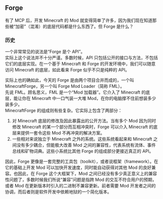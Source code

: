 ## Forge

有了 MCP 后，开发 Minecraft 的 Mod 就变得简单了许多，因为我们现在知道那些被“加密”（混淆）的底层代码都是什么东西了。但 Forge 是什么？

### 历史

一个非常常见的说法是“Forge 是个 API”。  
实际上这个说法并不十分严谨。多数时候，API 只包括公开的接口与方法，不包括它们的底层实现。在一个基于 Minecraft 和 Forge 的开发环境中，我们可以随意访问 Minecraft 的底层，如此看来 Forge 似乎不只是纯粹的 API。

实际上也的确如此，今天的 Forge 是由两个项目合并而成的，一个叫 MinecraftForge，另一个叫 Forge Mod Loader（简称 FML）。  
先说 FML。顾名思义，FML 是一个“Mod 加载器”。它介入了 Minecraft 的底层，能让你在 Minecraft 中一口气装一大堆 Mod，在你的电脑撑不住前想装多少装多少。  
MinecraftForge 的组成则有些复杂。它实际上包含了两部分：

  1. 对 Minecraft 底层的修改及因此暴露出的公开方法。当有多个 Mod 因为同时修改 Minecraft 的某一个部分而互相冲突时，Forge 可以介入 Minecraft 的底层来提供一套令这些 Mod 不再冲突的解决方案。
  2. 一些相对来说独立于 Minecraft 之外的系统。这些系统看起来和 Minecraft 之间没有多少耦合，但能极大改善 Mod 之间的兼容性，代表系统有流体、事件总线和矿物词典。这些小系统比其他 Forge 的组成部分更接近真正的 API。

因此，Forge 更像是一套完整的工具包（toolkit），或者说框架（framework）。在它的基础上开发 Mod 可以加快开发速度，同时能自动获得对其他 Mod 的良好兼容。也因此，在 Forge 这个大框架下，Mod 之间已经没有多少真正意义上的兼容性问题了，多数时候我们所说“兼容”问题是指跨 Mod 的交互不符合用户的预期，或者 Mod 在更新版本时引入的二进制不兼容更新。前者需要 Mod 开发者之间的协调，而后者则是软件开发中依赖地狱的一个简化版本。
